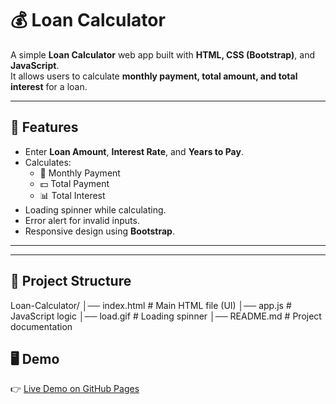 # 💰 Loan Calculator

A simple **Loan Calculator** web app built with **HTML, CSS (Bootstrap)**, and **JavaScript**.  
It allows users to calculate **monthly payment, total amount, and total interest** for a loan.

---

## 🚀 Features
- Enter **Loan Amount**, **Interest Rate**, and **Years to Pay**.
- Calculates:
  - 📅 Monthly Payment  
  - 💵 Total Payment  
  - 📊 Total Interest  
- Loading spinner while calculating.  
- Error alert for invalid inputs.  
- Responsive design using **Bootstrap**.

---



---

## 📂 Project Structure

Loan-Calculator/
│── index.html # Main HTML file (UI)
│── app.js # JavaScript logic
│── load.gif # Loading spinner
│── README.md # Project documentation



## 🖥️ Demo
👉 [Live Demo on GitHub Pages](https://gowtham-hm.github.io/loan-calculator/)
